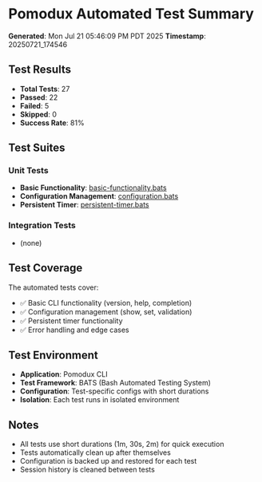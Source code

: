 # Pomodux Automated Test Summary

**Generated**: Mon Jul 21 05:46:09 PM PDT 2025
**Timestamp**: 20250721_174546

## Test Results

- **Total Tests**: 27
- **Passed**: 22
- **Failed**: 5
- **Skipped**: 0
- **Success Rate**: 81%

## Test Suites

### Unit Tests
- **Basic Functionality**: [basic-functionality.bats](/home/ritchie/workspace/pomodux/tests/reports/basic-functionality-20250721_174546.tap)
- **Configuration Management**: [configuration.bats](/home/ritchie/workspace/pomodux/tests/reports/configuration-20250721_174546.tap)
- **Persistent Timer**: [persistent-timer.bats](/home/ritchie/workspace/pomodux/tests/reports/persistent-timer-20250721_174546.tap)

### Integration Tests
- (none)

## Test Coverage

The automated tests cover:

- ✅ Basic CLI functionality (version, help, completion)
- ✅ Configuration management (show, set, validation)
- ✅ Persistent timer functionality
- ✅ Error handling and edge cases

## Test Environment

- **Application**: Pomodux CLI
- **Test Framework**: BATS (Bash Automated Testing System)
- **Configuration**: Test-specific configs with short durations
- **Isolation**: Each test runs in isolated environment

## Notes

- All tests use short durations (1m, 30s, 2m) for quick execution
- Tests automatically clean up after themselves
- Configuration is backed up and restored for each test
- Session history is cleaned between tests

